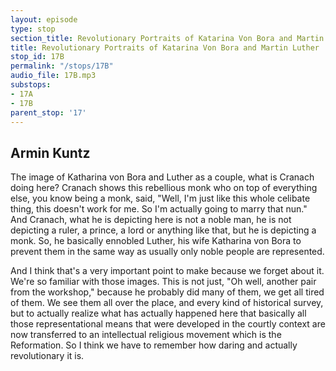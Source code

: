```yaml
---
layout: episode
type: stop
section_title: Revolutionary Portraits of Katarina Von Bora and Martin Luther
title: Revolutionary Portraits of Katarina Von Bora and Martin Luther
stop_id: 17B
permalink: "/stops/17B"
audio_file: 17B.mp3
substops:
- 17A
- 17B
parent_stop: '17'
---
```


## Armin Kuntz

The image of Katharina von Bora and Luther as a couple, what is Cranach doing here? Cranach shows this rebellious monk who on top of everything else, you know being a monk, said, "Well, I'm just like this whole celibate thing, this doesn't work for me. So I'm actually going to marry that nun." And Cranach, what he is depicting here is not a noble man, he is not depicting a ruler, a prince, a lord or anything like that, but he is depicting a monk. So, he basically ennobled Luther, his wife Katharina von Bora to prevent them in the same way as usually only noble people are represented.

And I think that's a very important point to make because we forget about it. We're so familiar with those images. This is not just, "Oh well, another pair from the workshop," because he probably did many of them, we get all tired of them. We see them all over the place, and every kind of historical survey, but to actually realize what has actually happened here that basically all those representational means that were developed in the courtly context are now transferred to an intellectual religious movement which is the Reformation. So I think we have to remember how daring and actually revolutionary it is.
